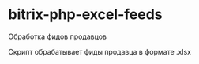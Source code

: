 # bitrix-php-excel-feeds
Обработка фидов продавцов

Скрипт обрабатывает фиды продавца в формате .xlsx
